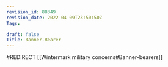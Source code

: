 ```yaml
---
revision_id: 88349
revision_date: 2022-04-09T23:50:50Z
Tags:

draft: false
Title: Banner-Bearer
---
```

#REDIRECT [[Wintermark military concerns#Banner-bearers]]